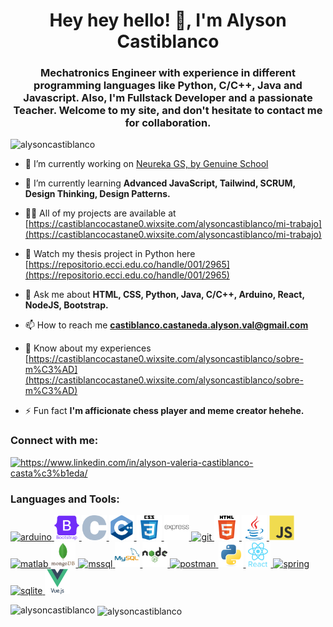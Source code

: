 <h1 align="center">Hey hey hello! 👋, I'm Alyson Castiblanco</h1>
<h3 align="center">Mechatronics Engineer with experience in different programming languages like Python, C/C++, Java and Javascript. Also, I'm Fullstack Developer and a passionate Teacher. Welcome to my site, and don't hesitate to contact me for collaboration.</h3>

<p align="left"> <img src="https://komarev.com/ghpvc/?username=alysoncastiblanco&label=Profile%20views&color=0e75b6&style=flat" alt="alysoncastiblanco" /> </p>

- 🔭 I’m currently working on [Neureka GS, by Genuine School](https://github.com/ALYSONCASTIBLANCO/NeurekaV2)

- 🌱 I’m currently learning **Advanced JavaScript, Tailwind, SCRUM, Design Thinking, Design Patterns.**

- 👨‍💻 All of my projects are available at [https://castiblancocastane0.wixsite.com/alysoncastiblanco/mi-trabajo](https://castiblancocastane0.wixsite.com/alysoncastiblanco/mi-trabajo)

- 📝 Watch my thesis project in Python here [https://repositorio.ecci.edu.co/handle/001/2965](https://repositorio.ecci.edu.co/handle/001/2965)

- 💬 Ask me about **HTML, CSS, Python, Java, C/C++, Arduino, React, NodeJS, Bootstrap.**

- 📫 How to reach me **castiblanco.castaneda.alyson.val@gmail.com**

- 📄 Know about my experiences [https://castiblancocastane0.wixsite.com/alysoncastiblanco/sobre-m%C3%AD](https://castiblancocastane0.wixsite.com/alysoncastiblanco/sobre-m%C3%AD)

- ⚡ Fun fact **I'm afficionate chess player and meme creator hehehe.**

<h3 align="left">Connect with me:</h3>
<p align="left">
<a href="https://linkedin.com/in/https://www.linkedin.com/in/alyson-valeria-castiblanco-casta%c3%b1eda/" target="blank"><img align="center" src="https://raw.githubusercontent.com/rahuldkjain/github-profile-readme-generator/master/src/images/icons/Social/linked-in-alt.svg" alt="https://www.linkedin.com/in/alyson-valeria-castiblanco-casta%c3%b1eda/" height="30" width="40" /></a>
</p>

<h3 align="left">Languages and Tools:</h3>
<p align="left"> <a href="https://www.arduino.cc/" target="_blank" rel="noreferrer"> <img src="https://cdn.worldvectorlogo.com/logos/arduino-1.svg" alt="arduino" width="40" height="40"/> </a> <a href="https://getbootstrap.com" target="_blank" rel="noreferrer"> <img src="https://raw.githubusercontent.com/devicons/devicon/master/icons/bootstrap/bootstrap-plain-wordmark.svg" alt="bootstrap" width="40" height="40"/> </a> <a href="https://www.cprogramming.com/" target="_blank" rel="noreferrer"> <img src="https://raw.githubusercontent.com/devicons/devicon/master/icons/c/c-original.svg" alt="c" width="40" height="40"/> </a> <a href="https://www.w3schools.com/cpp/" target="_blank" rel="noreferrer"> <img src="https://raw.githubusercontent.com/devicons/devicon/master/icons/cplusplus/cplusplus-original.svg" alt="cplusplus" width="40" height="40"/> </a> <a href="https://www.w3schools.com/css/" target="_blank" rel="noreferrer"> <img src="https://raw.githubusercontent.com/devicons/devicon/master/icons/css3/css3-original-wordmark.svg" alt="css3" width="40" height="40"/> </a> <a href="https://expressjs.com" target="_blank" rel="noreferrer"> <img src="https://raw.githubusercontent.com/devicons/devicon/master/icons/express/express-original-wordmark.svg" alt="express" width="40" height="40"/> </a> <a href="https://git-scm.com/" target="_blank" rel="noreferrer"> <img src="https://www.vectorlogo.zone/logos/git-scm/git-scm-icon.svg" alt="git" width="40" height="40"/> </a> <a href="https://www.w3.org/html/" target="_blank" rel="noreferrer"> <img src="https://raw.githubusercontent.com/devicons/devicon/master/icons/html5/html5-original-wordmark.svg" alt="html5" width="40" height="40"/> </a> <a href="https://www.java.com" target="_blank" rel="noreferrer"> <img src="https://raw.githubusercontent.com/devicons/devicon/master/icons/java/java-original.svg" alt="java" width="40" height="40"/> </a> <a href="https://developer.mozilla.org/en-US/docs/Web/JavaScript" target="_blank" rel="noreferrer"> <img src="https://raw.githubusercontent.com/devicons/devicon/master/icons/javascript/javascript-original.svg" alt="javascript" width="40" height="40"/> </a> <a href="https://www.mathworks.com/" target="_blank" rel="noreferrer"> <img src="https://upload.wikimedia.org/wikipedia/commons/2/21/Matlab_Logo.png" alt="matlab" width="40" height="40"/> </a> <a href="https://www.mongodb.com/" target="_blank" rel="noreferrer"> <img src="https://raw.githubusercontent.com/devicons/devicon/master/icons/mongodb/mongodb-original-wordmark.svg" alt="mongodb" width="40" height="40"/> </a> <a href="https://www.microsoft.com/en-us/sql-server" target="_blank" rel="noreferrer"> <img src="https://www.svgrepo.com/show/303229/microsoft-sql-server-logo.svg" alt="mssql" width="40" height="40"/> </a> <a href="https://www.mysql.com/" target="_blank" rel="noreferrer"> <img src="https://raw.githubusercontent.com/devicons/devicon/master/icons/mysql/mysql-original-wordmark.svg" alt="mysql" width="40" height="40"/> </a> <a href="https://nodejs.org" target="_blank" rel="noreferrer"> <img src="https://raw.githubusercontent.com/devicons/devicon/master/icons/nodejs/nodejs-original-wordmark.svg" alt="nodejs" width="40" height="40"/> </a> <a href="https://postman.com" target="_blank" rel="noreferrer"> <img src="https://www.vectorlogo.zone/logos/getpostman/getpostman-icon.svg" alt="postman" width="40" height="40"/> </a> <a href="https://www.python.org" target="_blank" rel="noreferrer"> <img src="https://raw.githubusercontent.com/devicons/devicon/master/icons/python/python-original.svg" alt="python" width="40" height="40"/> </a> <a href="https://reactjs.org/" target="_blank" rel="noreferrer"> <img src="https://raw.githubusercontent.com/devicons/devicon/master/icons/react/react-original-wordmark.svg" alt="react" width="40" height="40"/> </a> <a href="https://spring.io/" target="_blank" rel="noreferrer"> <img src="https://www.vectorlogo.zone/logos/springio/springio-icon.svg" alt="spring" width="40" height="40"/> </a> <a href="https://www.sqlite.org/" target="_blank" rel="noreferrer"> <img src="https://www.vectorlogo.zone/logos/sqlite/sqlite-icon.svg" alt="sqlite" width="40" height="40"/> </a> <a href="https://vuejs.org/" target="_blank" rel="noreferrer"> <img src="https://raw.githubusercontent.com/devicons/devicon/master/icons/vuejs/vuejs-original-wordmark.svg" alt="vuejs" width="40" height="40"/> </a> </p>

<p><img align="left" src="https://github-readme-stats.vercel.app/api/top-langs?username=alysoncastiblanco&show_icons=true&locale=en&layout=compact" alt="alysoncastiblanco" /></p>

<p>&nbsp;<img align="center" src="https://github-readme-stats.vercel.app/api?username=alysoncastiblanco&show_icons=true&locale=en" alt="alysoncastiblanco" /></p>
